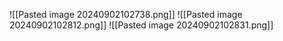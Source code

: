 ![[Pasted image 20240902102738.png]]
![[Pasted image 20240902102812.png]]
![[Pasted image 20240902102831.png]]
